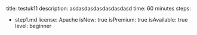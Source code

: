 title: testuk11
description: asdasdasdasdasdasdasd
time: 60 minutes
steps:
  - step1.md
license: Apache
isNew: true
isPremium: true
isAvailable: true
level: beginner
